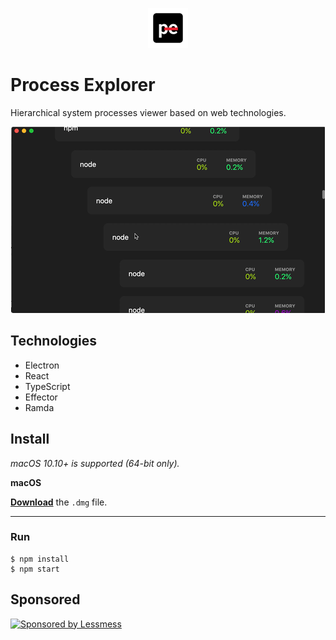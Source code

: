 <p align="center"><img src="static/icon.png" width="64"></p>

# Process Explorer

Hierarchical system processes viewer based on web technologies. 

<p align="center"><img src="process-explorer-demo.gif" width="502"></p>

## Technologies
* Electron
* React
* TypeScript
* Effector
* Ramda

## Install

*macOS 10.10+ is supported (64-bit only).*

**macOS**

[**Download**](https://github.com/lessmess-dev/process-explorer/releases/latest) the `.dmg` file.


---


### Run

```
$ npm install
$ npm start
```

## Sponsored
<a href="https://lessmess.agency/?utm_source=process-explorer">
  <img src="https://lessmess.agency/badges/sponsored_by_lessmess.svg"
       alt="Sponsored by Lessmess" width="236" height="54">
</a>
